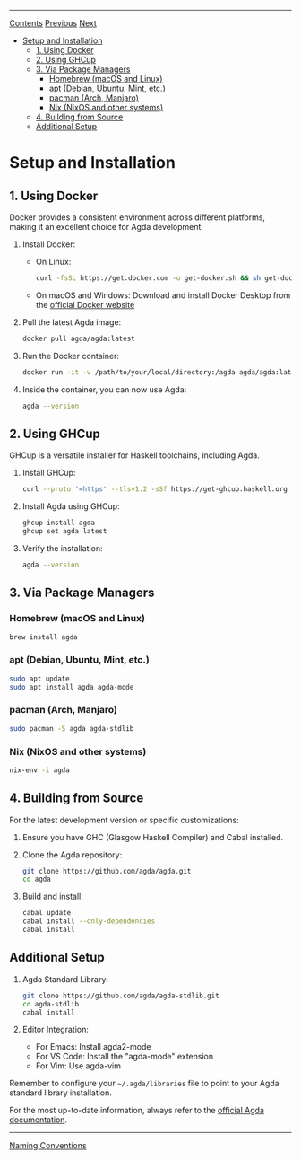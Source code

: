 ****
[Contents](contents.html)
[Previous](Lang.intro.html)
[Next](Lang.naming.html)

- [Setup and Installation](#setup-and-installation)
   - [1. Using Docker](#1-using-docker)
   - [2. Using GHCup](#2-using-ghcup)
   - [3. Via Package Managers](#3-via-package-managers)
      - [Homebrew (macOS and Linux)](#homebrew-macos-and-linux)
      - [apt (Debian, Ubuntu, Mint, etc.)](#apt-debian-ubuntu-mint-etc)
      - [pacman (Arch, Manjaro)](#pacman-arch-manjaro)
      - [Nix (NixOS and other systems)](#nix-nixos-and-other-systems)
   - [4. Building from Source](#4-building-from-source)
   - [Additional Setup](#additional-setup)

# Setup and Installation

## 1. Using Docker

Docker provides a consistent environment across different platforms, making it an excellent choice for Agda development.

1. Install Docker:
   - On Linux:
     ```bash
     curl -fsSL https://get.docker.com -o get-docker.sh && sh get-docker.sh
     ```
   - On macOS and Windows: Download and install Docker Desktop from the [official Docker website](https://www.docker.com/products/docker-desktop)

2. Pull the latest Agda image:
   ```bash
   docker pull agda/agda:latest
   ```

3. Run the Docker container:
   ```bash
   docker run -it -v /path/to/your/local/directory:/agda agda/agda:latest
   ```

4. Inside the container, you can now use Agda:
   ```bash
   agda --version
   ```

## 2. Using GHCup

GHCup is a versatile installer for Haskell toolchains, including Agda.

1. Install GHCup:
   ```bash
   curl --proto '=https' --tlsv1.2 -sSf https://get-ghcup.haskell.org | sh
   ```

2. Install Agda using GHCup:
   ```bash
   ghcup install agda
   ghcup set agda latest
   ```

3. Verify the installation:
   ```bash
   agda --version
   ```

## 3. Via Package Managers

### Homebrew (macOS and Linux)
```bash
brew install agda
```

### apt (Debian, Ubuntu, Mint, etc.)
```bash
sudo apt update
sudo apt install agda agda-mode
```

### pacman (Arch, Manjaro)
```bash
sudo pacman -S agda agda-stdlib
```

### Nix (NixOS and other systems)
```bash
nix-env -i agda
```

## 4. Building from Source

For the latest development version or specific customizations:

1. Ensure you have GHC (Glasgow Haskell Compiler) and Cabal installed.

2. Clone the Agda repository:
   ```bash
   git clone https://github.com/agda/agda.git
   cd agda
   ```

3. Build and install:
   ```bash
   cabal update
   cabal install --only-dependencies
   cabal install
   ```

## Additional Setup

1. Agda Standard Library:
   ```bash
   git clone https://github.com/agda/agda-stdlib.git
   cd agda-stdlib
   cabal install
   ```

2. Editor Integration:
   - For Emacs: Install agda2-mode
   - For VS Code: Install the "agda-mode" extension
   - For Vim: Use agda-vim

Remember to configure your `~/.agda/libraries` file to point to your Agda standard library installation.

For the most up-to-date information, always refer to the [official Agda documentation](https://agda.readthedocs.io/en/latest/getting-started/installation.html).

****
[Naming Conventions](./Lang.naming.html)
